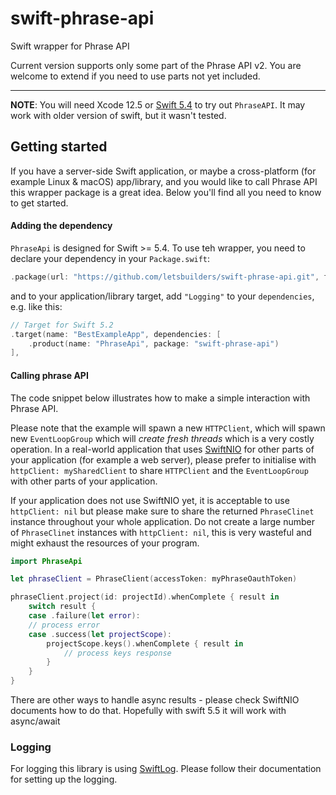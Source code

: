 # swift-phrase-api

Swift wrapper for Phrase API

Current version supports only some part of the Phrase API v2. 
You are welcome to extend if you need to use parts not yet included.

---

**NOTE**: You will need Xcode 12.5 or [Swift 5.4](https://swift.org/download/#swift-54) to try out `PhraseAPI`. 
It may work with older version of swift, but it wasn't tested. 

## Getting started

If you have a server-side Swift application, or maybe a cross-platform (for example Linux & macOS) app/library, and you would like to call Phrase API this wrapper package is a great idea. 
Below you'll find all you need to know to get started.

#### Adding the dependency

`PhraseApi` is designed for Swift >= 5.4. To use teh wrapper, you need to declare your dependency in your `Package.swift`:

```swift
.package(url: "https://github.com/letsbuilders/swift-phrase-api.git", from: "0.0.1"),
```

and to your application/library target, add `"Logging"` to your `dependencies`, e.g. like this:

```swift
// Target for Swift 5.2
.target(name: "BestExampleApp", dependencies: [
    .product(name: "PhraseApi", package: "swift-phrase-api")
],
```

#### Calling phrase API

The code snippet below illustrates how to make a simple interaction with Phrase API.

Please note that the example will spawn a new `HTTPClient`, which will spawn new `EventLoopGroup` which will _create fresh threads_ which is a very costly operation. 
In a real-world application that uses [SwiftNIO](https://github.com/apple/swift-nio) for other parts of your application (for example a web server), 
please prefer to initialise with `httpClient: mySharedClient` to share `HTTPClient` and the `EventLoopGroup` with other parts of your application.

If your application does not use SwiftNIO yet, it is acceptable to use `httpClient: nil` but please make sure to share the returned `PhraseClinet` instance throughout your whole application. 
Do not create a large number of `PhraseClinet` instances with `httpClient: nil`, this is very wasteful and might exhaust the resources of your program.

```swift
import PhraseApi

let phraseClient = PhraseClient(accessToken: myPhraseOauthToken)

phraseClient.project(id: projectId).whenComplete { result in
    switch result {
    case .failure(let error):
    // process error
    case .success(let projectScope):
        projectScope.keys().whenComplete { result in 
            // process keys response
        }
    }
}
```

There are other ways to handle async results - please check SwiftNIO documents how to do that. 
Hopefully with swift 5.5 it will work with async/await

### Logging

For logging this library is using [SwiftLog](https://github.com/apple/swift-log).
Please follow their documentation for setting up the logging.

